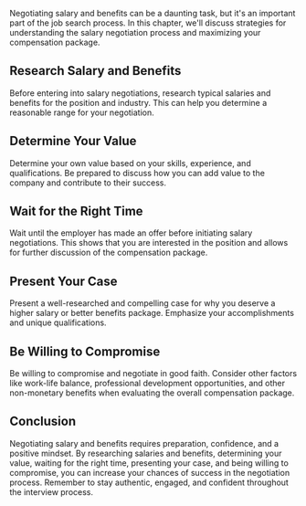 
Negotiating salary and benefits can be a daunting task, but it's an important part of the job search process. In this chapter, we'll discuss strategies for understanding the salary negotiation process and maximizing your compensation package.

Research Salary and Benefits
----------------------------

Before entering into salary negotiations, research typical salaries and benefits for the position and industry. This can help you determine a reasonable range for your negotiation.

Determine Your Value
--------------------

Determine your own value based on your skills, experience, and qualifications. Be prepared to discuss how you can add value to the company and contribute to their success.

Wait for the Right Time
-----------------------

Wait until the employer has made an offer before initiating salary negotiations. This shows that you are interested in the position and allows for further discussion of the compensation package.

Present Your Case
-----------------

Present a well-researched and compelling case for why you deserve a higher salary or better benefits package. Emphasize your accomplishments and unique qualifications.

Be Willing to Compromise
------------------------

Be willing to compromise and negotiate in good faith. Consider other factors like work-life balance, professional development opportunities, and other non-monetary benefits when evaluating the overall compensation package.

Conclusion
----------

Negotiating salary and benefits requires preparation, confidence, and a positive mindset. By researching salaries and benefits, determining your value, waiting for the right time, presenting your case, and being willing to compromise, you can increase your chances of success in the negotiation process. Remember to stay authentic, engaged, and confident throughout the interview process.

